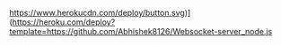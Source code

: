 https://www.herokucdn.com/deploy/button.svg)](https://heroku.com/deploy?template=https://github.com/Abhishek8126/Websocket-server_node.js

